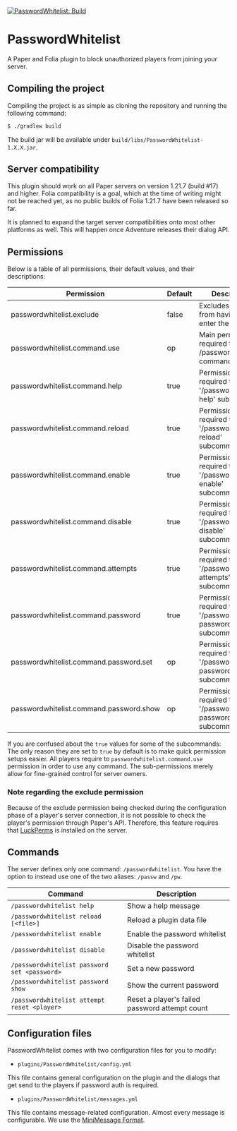 [![PasswordWhitelist: Build](https://github.com/Strokkur424/PasswordWhitelist/actions/workflows/build.yml/badge.svg)](https://github.com/Strokkur424/PasswordWhitelist/actions/workflows/build.yml)

# PasswordWhitelist

A Paper and Folia plugin to block unauthorized players from joining your server.

## Compiling the project

Compiling the project is as simple as cloning the repository and running the following command:

```bash
$ ./gradlew build
```

The build jar will be available under `build/libs/PasswordWhitelist-1.X.X.jar`.

## Server compatibility

This plugin should work on all Paper servers on version 1.21.7 (build #17) and higher.
Folia compatibility is a goal, which at the time of writing might not be reached yet,
as no public builds of Folia 1.21.7 have been released so far.

It is planned to expand the target server compatibilities onto most other platforms
as well. This will happen once Adventure releases their dialog API.

## Permissions

Below is a table of all permissions, their default values, and their descriptions:

| Permission                              | Default | Description                                                                  |
|-----------------------------------------|---------|------------------------------------------------------------------------------|
| passwordwhitelist.exclude               | false   | Excludes a user from having to enter the password                            |
| passwordwhitelist.command.use           | op      | Main permission required to run the /passwordwhitelist command               |
| passwordwhitelist.command.help          | true    | Permission required to run the '/passwordwhitelist help' subcommand          |
| passwordwhitelist.command.reload        | true    | Permission required to run the '/passwordwhitelist reload' subcommand        |
| passwordwhitelist.command.enable        | true    | Permission required to run the '/passwordwhitelist enable' subcommand        |
| passwordwhitelist.command.disable       | true    | Permission required to run the '/passwordwhitelist disable' subcommand       |
| passwordwhitelist.command.attempts      | true    | Permission required to run the '/passwordwhitelist attempts' subcommand      |
| passwordwhitelist.command.password      | true    | Permission required to run the '/passwordwhitelist password' subcommand      |
| passwordwhitelist.command.password.set  | op      | Permission required to run the '/passwordwhitelist password set' subcommand  |
| passwordwhitelist.command.password.show | op      | Permission required to run the '/passwordwhitelist password show' subcommand |

If you are confused about the `true` values for some of the subcommands: The only reason they are set to `true` by
default is to make quick permission setups easier. All players require to `passwordwhitelist.command.use` permission
in order to use any command. The sub-permissions merely allow for fine-grained control for server owners.

### Note regarding the exclude permission

Because of the exclude permission being checked during the configuration phase of a player's server connection, it is
not possible
to check the player's permission through Paper's API. Therefore, this feature requires
that [LuckPerms](https://luckperms.net)
is installed on the server.

## Commands

The server defines only one command: `/passwordwhitelist`. You have the option to instead use one of the
two aliases: `/passw` and `/pw`.

| Command                                      | Description                                    |
|----------------------------------------------|------------------------------------------------|
| `/passwordwhitelist help`                    | Show a help message                            |
| `/passwordwhitelist reload [<file>]`         | Reload a plugin data file                      |
| `/passwordwhitelist enable`                  | Enable the password whitelist                  |
| `/passwordwhitelist disable`                 | Disable the password whitelist                 |
| `/passwordwhitelist password set <password>` | Set a new password                             |
| `/passwordwhitelist password show`           | Show the current password                      |
| `/passwordwhitelist attempt reset <player>`  | Reset a player's failed password attempt count |

## Configuration files

PasswordWhitelist comes with two configuration files for you to modify:

- `plugins/PasswordWhitelist/config.yml`

This file contains general configuration on the plugin and the dialogs that get send to the players if
password auth is required.

- `plugins/PasswordWhitelist/messages.yml`

This file contains message-related configuration. Almost every message is configurable. We use
the [MiniMessage Format](https://docs.advntr.dev/minimessage/format.html).